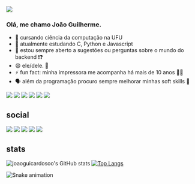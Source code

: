 <img align="center" src="https://i.imgur.com/p2wOObA.gif">


### Olá, me chamo João Guilherme.

- 📓 cursando ciência da computação na UFU
- 🌱 atualmente estudando C, Python e Javascript
- 💬 estou sempre aberto a sugestões ou perguntas sobre o mundo do backend ❗❓
- 😄 ele/dele. 👦
- ⚡ fun fact: minha impressora me acompanha há mais de 10 anos 🐱‍🏍
- 🗣️ além da programação procuro sempre melhorar minhas soft skills 💫

![](https://img.shields.io/badge/HTML5-E34F26?style=for-the-badge&logo=html5&logoColor=white)
![](https://img.shields.io/badge/C-00599C?style=for-the-badge&logo=c&logoColor=white)
![](https://img.shields.io/badge/Python-14354C?style=for-the-badge&logo=python&logoColor=white)
![](https://img.shields.io/badge/JavaScript-F7DF1E?style=for-the-badge&logo=javascript&logoColor=black)
![](https://img.shields.io/badge/freecodecamp-27273D?style=for-the-badge&logo=freecodecamp&logoColor=white)
![](https://img.shields.io/badge/Brave-FF1B2D?style=for-the-badge&logo=Brave&logoColor=white)

## social
<div> 
  <a href="https://instagram.com/joaoguicardosoo" target="_blank"><img src="https://img.shields.io/badge/-Instagram-%23E4405F?style=for-the-badge&logo=instagram&logoColor=white" target="_blank"></a>
 <a href="https://discord.gg/users/199004765328375808" target="_blank"><img src="https://img.shields.io/badge/Discord-7289DA?style=for-the-badge&logo=discord&logoColor=white" target="_blank"></a> 
  <a href = "mailto:jg567286@gmail.com"><img src="https://img.shields.io/badge/-Gmail-%23333?style=for-the-badge&logo=gmail&logoColor=white" target="_blank"></a>
  <a href="https://www.linkedin.com/in/joaoguilhermeoliveirac/" target="_blank"><img src="https://img.shields.io/badge/-LinkedIn-%230077B5?style=for-the-badge&logo=linkedin&logoColor=white" target="_blank"></a> 
  <a href="https://open.spotify.com/user/31wqvex6xp2ejbay2zmohdjmeney?si=c6f60b968fb94877" target="_blank"><img src="https://img.shields.io/badge/Spotify-1ED760?&style=for-the-badge&logo=spotify&logoColor=white" target="_blan"></a>
  
  
## stats
![joaoguicardosoo's GitHub stats](https://github-readme-stats.vercel.app/api?username=joaoguicardosoo&show_icons=true&theme=codeSTACKr)
[![Top Langs](https://github-readme-stats.vercel.app/api/top-langs/?username=joaoguicardosoo&theme=codeSTACKr)](https://github.com/anuraghazra/github-readme-stats)
  
![Snake animation](https://github.com/joaoguicardosoo/joaoguicardosoo/blob/output/github-contribution-grid-snake.svg)
